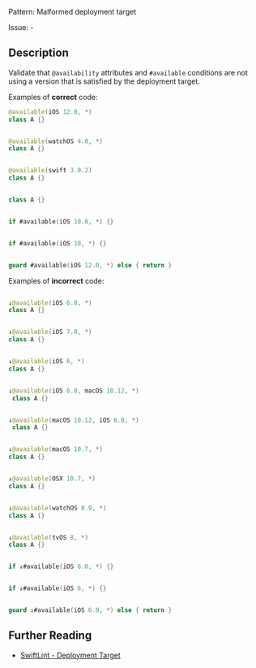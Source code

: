 Pattern: Malformed deployment target

Issue: -

## Description

Validate that `@availability` attributes and `#available` conditions are not using a version that is satisfied by the deployment target.

Examples of **correct** code:
```swift
@available(iOS 12.0, *)
class A {}


@available(watchOS 4.0, *)
class A {}


@available(swift 3.0.2)
class A {}


class A {}


if #available(iOS 10.0, *) {}


if #available(iOS 10, *) {}


guard #available(iOS 12.0, *) else { return }

```
Examples of **incorrect** code:
```swift

↓@available(iOS 6.0, *)
class A {}


↓@available(iOS 7.0, *)
class A {}


↓@available(iOS 6, *)
class A {}


↓@available(iOS 6.0, macOS 10.12, *)
 class A {}


↓@available(macOS 10.12, iOS 6.0, *)
 class A {}


↓@available(macOS 10.7, *)
class A {}


↓@available(OSX 10.7, *)
class A {}


↓@available(watchOS 0.9, *)
class A {}


↓@available(tvOS 8, *)
class A {}


if ↓#available(iOS 6.0, *) {}


if ↓#available(iOS 6, *) {}


guard ↓#available(iOS 6.0, *) else { return }

```

## Further Reading

* [SwiftLint - Deployment Target](https://github.com/realm/SwiftLint/blob/master/Rules.md#deployment-target)